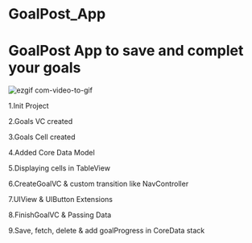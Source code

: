 # GoalPost_App
# GoalPost App to save and complet your goals
![ezgif com-video-to-gif](https://user-images.githubusercontent.com/39617746/44625491-8e2f5080-a90b-11e8-9de4-7cc3e1ab8b2d.gif)

1.Init Project

2.Goals VC created

3.Goals Cell created

4.Added Core Data Model

5.Displaying cells in TableView

6.CreateGoalVC & custom transition like NavController

7.UIView & UIButton Extensions

8.FinishGoalVC & Passing Data

9.Save, fetch, delete & add goalProgress in CoreData stack


